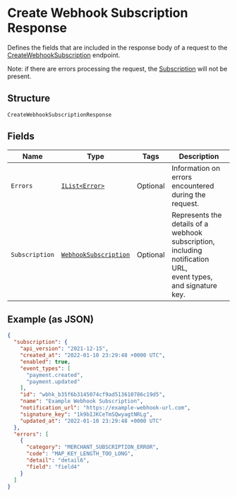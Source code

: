 
# Create Webhook Subscription Response

Defines the fields that are included in the response body of
a request to the [CreateWebhookSubscription](../../doc/api/webhook-subscriptions.md#create-webhook-subscription) endpoint.

Note: if there are errors processing the request, the [Subscription](../../doc/models/webhook-subscription.md) will not be
present.

## Structure

`CreateWebhookSubscriptionResponse`

## Fields

| Name | Type | Tags | Description |
|  --- | --- | --- | --- |
| `Errors` | [`IList<Error>`](../../doc/models/error.md) | Optional | Information on errors encountered during the request. |
| `Subscription` | [`WebhookSubscription`](../../doc/models/webhook-subscription.md) | Optional | Represents the details of a webhook subscription, including notification URL,<br>event types, and signature key. |

## Example (as JSON)

```json
{
  "subscription": {
    "api_version": "2021-12-15",
    "created_at": "2022-01-10 23:29:48 +0000 UTC",
    "enabled": true,
    "event_types": [
      "payment.created",
      "payment.updated"
    ],
    "id": "wbhk_b35f6b3145074cf9ad513610786c19d5",
    "name": "Example Webhook Subscription",
    "notification_url": "https://example-webhook-url.com",
    "signature_key": "1k9bIJKCeTmSQwyagtNRLg",
    "updated_at": "2022-01-10 23:29:48 +0000 UTC"
  },
  "errors": [
    {
      "category": "MERCHANT_SUBSCRIPTION_ERROR",
      "code": "MAP_KEY_LENGTH_TOO_LONG",
      "detail": "detail6",
      "field": "field4"
    }
  ]
}
```

